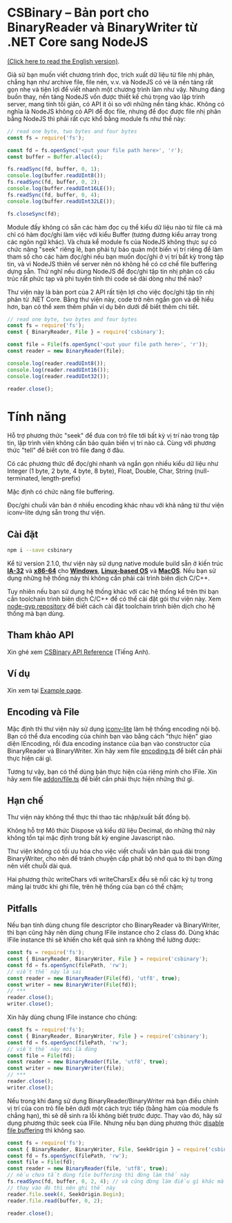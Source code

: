 <h1 style="line-height: initial;">CSBinary – Bản port cho BinaryReader và BinaryWriter từ .NET Core sang NodeJS</h1>

[(Click here to read the English version)](https://github.com/Meigyoku-Thmn/CSBinary/blob/master/README.md).

Giả sử bạn muốn viết chương trình đọc, trích xuất dữ liệu từ file nhị phân, chẳng hạn như archive file, file nén, v.v. và NodeJS có vẻ là nền tảng rất gọn nhẹ và tiện lợi để viết nhanh một chương trình làm như vậy. Nhưng đáng buồn thay, nền tảng NodeJS vốn được thiết kế chú trọng vào lập trình server, mang tính tối giản, có API ít ỏi so với những nền tảng khác. Không có nghĩa là NodeJS không có API để đọc file, nhưng để đọc được file nhị phân bằng NodeJS thì phải rất cực khổ bằng module fs như thế này:
```js
// read one byte, two bytes and four bytes
const fs = require('fs');

const fd = fs.openSync('<put your file path here>', 'r');
const buffer = Buffer.alloc(4);

fs.readSync(fd, buffer, 0, 1);
console.log(buffer.readUInt8());
fs.readSync(fd, buffer, 0, 2);
console.log(buffer.readUInt16LE());
fs.readSync(fd, buffer, 0, 4);
console.log(buffer.readUInt32LE());

fs.closeSync(fd);
```
Module đấy không có sẵn các hàm đọc cụ thể kiểu dữ liệu nào từ file cả mà chỉ có hàm đọc/ghi làm việc với kiểu Buffer (tương đương kiểu array trong các ngôn ngữ khác). Và chưa kể module fs của NodeJS không thực sự có chức năng "seek" riêng lẻ, bạn phải tự bảo quản một biến vị trí riêng để làm tham số cho các hàm đọc/ghi nếu bạn muốn đọc/ghi ở vị trí bất kỳ trong tập tin, và vì NodeJS thiên về server nên nó không hề có cơ chế file buffering dựng sẵn. Thử nghĩ nếu dùng NodeJS để đọc/ghi tập tin nhị phân có cấu trúc rất phức tạp và phi tuyến tính thì code sẽ dài dòng như thế nào?

Thư viện này là bản port của 2 API rất tiện lợi cho việc đọc/ghi tập tin nhị phân từ .NET Core. Bằng thư viện này, code trở nên ngắn gọn và dễ hiểu hơn, bạn có thể xem thêm phần ví dụ bên dưới để biết thêm chi tiết.
```js
// read one byte, two bytes and four bytes
const fs = require('fs');
const { BinaryReader, File } = require('csbinary');

const file = File(fs.openSync('<put your file path here>', 'r'));
const reader = new BinaryReader(file);

console.log(reader.readUInt8());
console.log(reader.readUInt16());
console.log(reader.readUInt32());

reader.close();
```

# Tính năng
Hỗ trợ phương thức "seek" để đưa con trỏ file tới bất kỳ vị trí nào trong tập tin, lập trình viên không cần bảo quản biến vị trí nào cả. Cùng với phương thức "tell" để 
biết con trỏ file đang ở đâu.

Có các phương thức để đọc/ghi nhanh và ngắn gọn nhiều kiểu dữ liệu như Integer (1 byte, 2 byte, 4 byte, 8 byte), Float, Double, Char, String (null-terminated, length-prefix)

Mặc định có chức năng file buffering.

Đọc/ghi chuỗi văn bản ở nhiều encoding khác nhau với khả năng từ thư viện iconv-lite dựng sẵn trong thư viện.

## Cài đặt
```bash
npm i --save csbinary
```
Kể từ version 2.1.0, thư viện này sử dụng native module build sẵn ở kiến trúc [__IA-32__](https://en.wikipedia.org/wiki/IA-32) và [__x86-64__](https://en.wikipedia.org/wiki/X86-64) cho [__Windows__](https://en.wikipedia.org/wiki/Microsoft_Windows), [__Linux-based OS__](https://en.wikipedia.org/wiki/Linux) và [__MacOS__](https://en.wikipedia.org/wiki/MacOS). Nếu bạn sử dụng những hệ thống này thì không cần phải cài trình biên dịch C/C++.

Tuy nhiên nếu bạn sử dụng hệ thống khác với các hệ thống kể trên thì bạn cần toolchain trình biên dịch C/C++ để có thể cài đặt gói thư viện này. Xem [node-gyp repository](https://github.com/nodejs/node-gyp) để biết cách cài đặt toolchain trình biên dịch cho hệ thống mà bạn dùng.

## Tham khảo API
Xin ghé xem [CSBinary API Reference](https://meigyoku-thmn.github.io/CSBinary/) (Tiếng Anh).

## Ví dụ
Xin xem tại [Example page](https://github.com/Meigyoku-Thmn/CSBinary/blob/master/EXAMPLE_VI.md).

## Encoding và File
Mặc định thì thư viện này sử dụng [iconv-lite](https://github.com/ashtuchkin/iconv-lite) làm hệ thống encoding nội bộ. Bạn có thể đưa encoding của chính bạn vào bằng cách "thực hiện" giao diện IEncoding, rồi đưa encoding instance của bạn vào constructor của BinaryReader và BinaryWriter.
Xin hãy xem file [encoding.ts](https://github.com/Meigyoku-Thmn/CSBinary/blob/master/src/encoding.ts) để biết cần phải thực hiện cái gì.

Tương tự vậy, bạn có thể dùng bản thực hiện của riêng mình cho IFile.
Xin hãy xem file [addon/file.ts](https://github.com/Meigyoku-Thmn/CSBinary/blob/master/src/addon/file.ts) để biết cần phải thực hiện những thứ gì.

## Hạn chế
Thư viện này không thể thực thi thao tác nhập/xuất bất đồng bộ.

Không hỗ trợ Mô thức Dispose và kiểu dữ liệu Decimal, do những thứ này không tồn tại mặc định trong bất kỳ engine Javascript nào.

Thư viện không có tối ưu hóa cho việc viết chuỗi văn bản quá dài trong BinaryWriter, cho nên để tránh chuyện cấp phát bộ nhớ quá to thì bạn đừng nên viết chuỗi dài quá.

Hai phương thức writeChars với writeCharsEx đều sẽ nối các ký tự trong mảng lại trước khi ghi file, trên hệ thống của bạn có thể chậm;

## Pitfalls
Nếu bạn tính dùng chung file descriptor cho BinaryReader và BinaryWriter, thì bạn cũng hãy nên dùng chung IFile instance cho 2 class đó. Dùng khác IFile instance thì sẽ khiến cho kết quả sinh ra không thể lường được:
```js
const fs = require('fs');
const { BinaryReader, BinaryWriter, File } = require('csbinary');
const fd = fs.openSync(filePath, 'rw');
// viết thế này là sai
const reader = new BinaryReader(File(fd), 'utf8', true);
const writer = new BinaryWriter(File(fd));
// ***
reader.close();
writer.close();
```
Xin hãy dùng chung IFile instance cho chúng:
```js
const fs = require('fs');
const { BinaryReader, BinaryWriter, File } = require('csbinary');
const fd = fs.openSync(filePath, 'rw');
// viết thế này mới là đúng
const file = File(fd);
const reader = new BinaryReader(file, 'utf8', true);
const writer = new BinaryWriter(file);
// ***
reader.close();
writer.close();
```
Nếu trong khi đang sử dụng BinaryReader/BinaryWriter mà bạn điều chỉnh vị trí của con trỏ file bên dưới một cách trực tiếp (bằng hàm của module fs chẳng hạn), thì sẽ dễ sinh ra lỗi không biết trước được. Thay vào đó, hãy sử dụng phương thức seek của IFile.
Nhưng nếu bạn dùng phương thức [disable file buffering](https://meigyoku-thmn.github.io/CSBinary/interfaces/ifile.html#setbufsize) thì không sao.
```js
const fs = require('fs');
const { BinaryReader, BinaryWriter, File, SeekOrigin } = require('csbinary');
const fd = fs.openSync(filePath, 'rw');
const file = File(fd);
const reader = new BinaryReader(file, 'utf8', true);
// nếu chưa tắt dùng file buffering thì đừng làm thế này
fs.readSync(fd, buffer, 0, 2, 4); // và cũng đừng làm điều gì khác mà có thay đổi vị trí con trỏ file
// thay vào đó thì nên ghi thế này
reader.file.seek(4, SeekOrigin.Begin);
reader.file.read(buffer, 0, 2);

reader.close();
```
